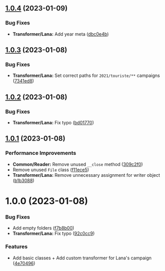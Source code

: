 ## [1.0.4](https://github.com/sound-scape-explorer/sse-config-importer/compare/v1.0.3...v1.0.4) (2023-01-09)


### Bug Fixes

* **Transformer/Lana:** Add year meta ([dbc0e4b](https://github.com/sound-scape-explorer/sse-config-importer/commit/dbc0e4b50a1b9ae6d9bf8f89cae1a820a8d48141))

## [1.0.3](https://github.com/sound-scape-explorer/sse-config-importer/compare/v1.0.2...v1.0.3) (2023-01-08)


### Bug Fixes

* **Transformer/Lana:** Set correct paths for `2021/touriste/**` campaigns ([7341ed8](https://github.com/sound-scape-explorer/sse-config-importer/commit/7341ed8607a1adca5f2f1e16c6c376f8c32dd6c4))

## [1.0.2](https://github.com/sound-scape-explorer/sse-config-importer/compare/v1.0.1...v1.0.2) (2023-01-08)


### Bug Fixes

* **Transformer/Lana:** Fix typo ([bd01770](https://github.com/sound-scape-explorer/sse-config-importer/commit/bd017707bfa051c69c641ea85a300ecb2c06c94e))

## [1.0.1](https://github.com/sound-scape-explorer/sse-config-importer/compare/v1.0.0...v1.0.1) (2023-01-08)


### Performance Improvements

* **Common/Reader:** Remove unused `__close` method ([309c2f0](https://github.com/sound-scape-explorer/sse-config-importer/commit/309c2f0a5f8cc35243dc77fbff30b3bb11ea06c6))
* Remove unused `File` class ([f11ece5](https://github.com/sound-scape-explorer/sse-config-importer/commit/f11ece579a3e4d9096028070b3079f3e25d80cdb))
* **Transformer/Lana:** Remove unnecessary assignment for writer object ([b1b3088](https://github.com/sound-scape-explorer/sse-config-importer/commit/b1b3088b693b0d4ecaa577bcc08b4723cf72ea41))

# 1.0.0 (2023-01-08)


### Bug Fixes

* Add empty folders ([f7b8b00](https://github.com/sound-scape-explorer/sse-config-importer/commit/f7b8b006f011b051ebc7d456acf2088d5b960620))
* **Transformer/Lana:** Fix typo ([92c0cc9](https://github.com/sound-scape-explorer/sse-config-importer/commit/92c0cc983bea7973adcf970dc12e9f434aa5e725))


### Features

* Add basic classes + Add custom transformer for Lana's campaign ([4e70496](https://github.com/sound-scape-explorer/sse-config-importer/commit/4e70496d8f3567a9e274f8a5c48e971d29a24bb9))
